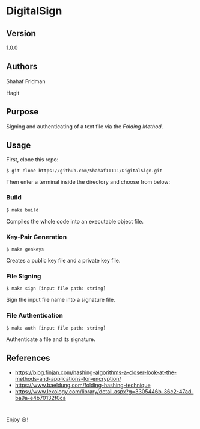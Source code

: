 # DigitalSign

## Version
1.0.0

## Authors

Shahaf Fridman

Hagit 


## Purpose

Signing and authenticating of a text file via the *Folding Method*.

## Usage
First, clone this repo:

```$ git clone https://github.com/Shahaf11111/DigitalSign.git```

Then enter a terminal inside the directory and choose from below:

### Build
```$ make build```

Compiles the whole code into an executable object file.

### Key-Pair Generation 
```$ make genkeys```

Creates a public key file and a private key file.

### File Signing 
```$ make sign [input file path: string]```

Sign the input file name into a signature file.

### File Authentication 
```$ make auth [input file path: string]```

Authenticate a file and its signature.

## References
- https://blog.finjan.com/hashing-algorithms-a-closer-look-at-the-methods-and-applications-for-encryption/
- https://www.baeldung.com/folding-hashing-technique
- https://www.lexology.com/library/detail.aspx?g=3305446b-36c2-47ad-ba9a-e4b70132f0ca

#
Enjoy :smiley:!
